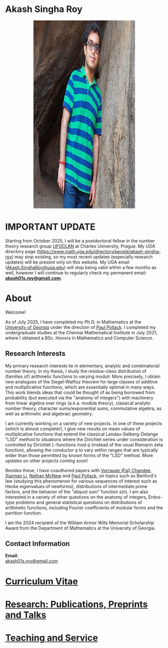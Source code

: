 # Akash Singha Roy

<!-- ![alt text](http://url/to/img.png)-->


<!-- Drag and Drop does the following (but it is too large and cannot be resized): -->
<!-- ![Image 1 for website width=10% height=10%](https://github.com/user-attachments/assets/d0d7d3e3-04f7-4e50-95f9-c2fc283086fb) -->

<!-- <img src="https://github.com/Image1ForWebsite.jpg" width="250"/> -->

<p align="center">
<img src="Image1ForWebsite.jpg" width="324" height="600">
</p>

# IMPORTANT UPDATE
Starting from October 2025, I will be a postdoctoral fellow in the number theory research group [UFOCLAN](https://www1.karlin.mff.cuni.cz/~kala/web/ufoclan) at Charles University, Prague. My UGA directory page (https://www.math.uga.edu/directory/people/akash-singha-roy) may stop existing, so my most recent updates (especially research updates) will be present only on this website. My UGA email (Akash.SinghaRoy@uga.edu) will stop being valid within a few months as well, however I will continue to regularly check my permanent email: **akash01s.roy@gmail.com**.    

# About
Welcome! 

As of July 2025, I have completed my Ph.D. in Mathematics at the [University of Georgia](https://www.math.uga.edu/) under the direction of [Paul Pollack](https://pollack.uga.edu/). I completed my undergraduate studies at the Chennai Mathematical Institute in July 2021, where I obtained a BSc. Honors in Mathematics and Computer Science.

## Research Interests

<!--My research interests lie primarily in the areas of elementary, analytic, combinatorial and algebraic number theory. Much of my current research is on the elementary/analytic side of number theory, focusing on value distributions and mean values of arithmetic functions, with emphasis on distributions along arithmetic progresssions. However I am also highly interested in a broad range of questions from the "anatomy of integers", Erdos-type problems and other statistical questions on arithmetic functions (such as popular values and Benford's Law).-->

<!-- My primary research interests lie in elementary, analytic and combinatorial number theory. In my thesis, I obtain new results on the distribution in arithmetic progressions of values taken by arithmetic functions: This was born out of a series of joint papers with [my advisor](https://pollack.uga.edu/) and his former student Dr. [Noah Lebowitz-Lockard](https://noahlockard.wordpress.com/), -- where we had set out to investigate analogues of the Siegel-Walfisz theorem for large classes of additive and multiplicative functions as well as for the joint distribution of families consisting of such functions, -- and recently culminated in three solo papers obtaining some of the best possible results in this direction.-->

My primary research interests lie in elementary, analytic and combinatorial number theory. In my thesis, I study the residue-class distribution of (families of) arithmetic functions to varying moduli: More precisely, I obtain new analogues of the Siegel-Walfisz theorem for large classes of additive and multiplicative functions, which are essentially optimal in many ways. This work blends ideas that could be thought of as being borrowed from probability (but executed via the "anatomy of integers") with machinery from linear algebra over rings (a.k.a. module theory), classical analytic number theory, character sums/exponential sums, commutative algebra, as well as arithmetic and algebraic geometry. 

I am currently working on a variety of new projects. In one of these projects (which is almost complete!), I give new results on mean values of multiplicative functions that extend the classical Landau-Selberg-Delange "LSD" method to situations where the Dirichlet series under consideration is controlled by Dirichlet $L$-functions mod $q$ (instead of the usual Riemann zeta function), allowing the conductor $q$ to vary within ranges that are typically wider than those permitted by known forms of the "LSD" method. More updates on other projects coming soon!

Besides these, I have coauthored papers with [Vorrapan (Fai) Chandee](https://www.math.ksu.edu/~chandee/), [Xiannan Li](https://www.math.ksu.edu/~xiannan/), [Nathan McNew](https://www.nathanmcnew.com/) and [Paul Pollack](https://pollack.uga.edu/), on topics such as Benford's law (studying this phenomenon for various sequences of interest  such as Hecke eigenvalues of newforms), distributions of intermediate prime factors, and the behavior of the "aliquot sum" function $s(n)$. I am also interested in a variety of other questions on the anatomy of integers, Erdos-type problems and general statistical questions on distributions of arithmetic functions, including Fourier coefficients of modular forms and the partition function. 

<!-- Moreover, my work relies heavily on character sums and exponential sums, and many of the questions I have worked on and am working on have interesting analogues in the realms of $L$-functions, modular forms (and more generally automorphic forms), probability and probabilistic number theory. As part of my research, I have used multiple mathematical software packages such as Sage, Pari/GP, Macaulay2, and Magma.-->

I am the 2024 recipient of the William Armor Wills Memorial Scholarship Award from the Department of Mathematics at the University of Georgia.

## Contact Information

**Email:**<br>
akash01s.roy@gmail.com

# [Curriculum Vitae](AkashSRoyCV20Aug25.pdf)

# [Research: Publications, Preprints and Talks](https://akashsingharoy.github.io/research) 

# [Teaching and Service](https://akashsingharoy.github.io/teachingandservice)


